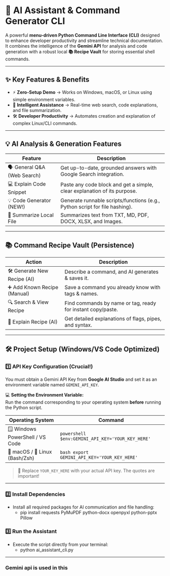 # 🚀 AI Assistant & Command Generator CLI  

A powerful **menu-driven Python Command Line Interface (CLI)** designed to enhance developer productivity and streamline technical documentation.  
It combines the intelligence of the **Gemini API** for analysis and code generation with a robust local **📚 Recipe Vault** for storing essential shell commands.  

---

## ✨ Key Features & Benefits  
- ⚡ **Zero-Setup Demo** → Works on Windows, macOS, or Linux using simple environment variables.  
- 🧠 **Intelligent Assistance** → Real-time web search, code explanations, and file summarization.  
- 🛠️ **Developer Productivity** → Automates creation and explanation of complex Linux/CLI commands.  

---
## 💡 AI Analysis & Generation Features

| Feature                          | Description                                                                 |
|----------------------------------|-----------------------------------------------------------------------------|
| 🗣 General Q&A (Web Search)       | Get up-to-date, grounded answers with Google Search integration.            |
| 💻 Explain Code Snippet           | Paste any code block and get a simple, clear explanation of its purpose.    |
| 💡 Code Generator (NEW!)          | Generate runnable scripts/functions (e.g., Python script for file hashing). |
| 📝 Summarize Local File           | Summarizes text from TXT, MD, PDF, DOCX, XLSX, and Images.                  |

---

## 📚 Command Recipe Vault (Persistence)

| Action                           | Description                                                                 |
|----------------------------------|-----------------------------------------------------------------------------|
| 🛠 Generate New Recipe (AI)        | Describe a command, and AI generates & saves it.                            |
| ➕ Add Known Recipe (Manual)      | Save a command you already know with tags & names.                          |
| 🔍 Search & View Recipe           | Find commands by name or tag, ready for instant copy/paste.                 |
| 🧠 Explain Recipe (AI)            | Get detailed explanations of flags, pipes, and syntax.                      |

--- 

## 🛠️ Project Setup (Windows/VS Code Optimized)  

### 1️⃣ API Key Configuration (Crucial!)  
You must obtain a Gemini API Key from **Google AI Studio** and set it as an environment variable named `GEMINI_API_KEY`.  

💻 **Setting the Environment Variable:**  
Run the command corresponding to your operating system **before** running the Python script.  

| Operating System | Command |
|------------------|---------|
| 🪟 Windows PowerShell / VS Code | ```powershell $env:GEMINI_API_KEY='YOUR_KEY_HERE' ``` |
| 🍎 macOS / 🐧 Linux (Bash/Zsh) | ```bash export GEMINI_API_KEY='YOUR_KEY_HERE' ``` |

> 🔑 Replace `YOUR_KEY_HERE` with your actual API key. The quotes are important!  

---

### 2️⃣ Install Dependencies  
- Install all required packages for AI communication and file handling:  
   - pip install requests PyMuPDF python-docx openpyxl python-pptx Pillow

### 3️⃣ Run the Assistant
- Execute the script directly from your terminal:
   - python ai_assistant_cli.py

---

### Gemini api is used in this 

